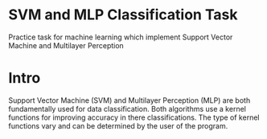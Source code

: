 # SVM and MLP Classification Task
Practice task for machine learning which implement Support Vector Machine and Multilayer Perception 



# Intro 
Support Vector Machine (SVM) and Multilayer Perception (MLP) are both fundamentally used for data classification. Both algorithms use a kernel functions for improving accuracy in there classifications. The type of kernel functions vary and can be determined by the user of the program. 


